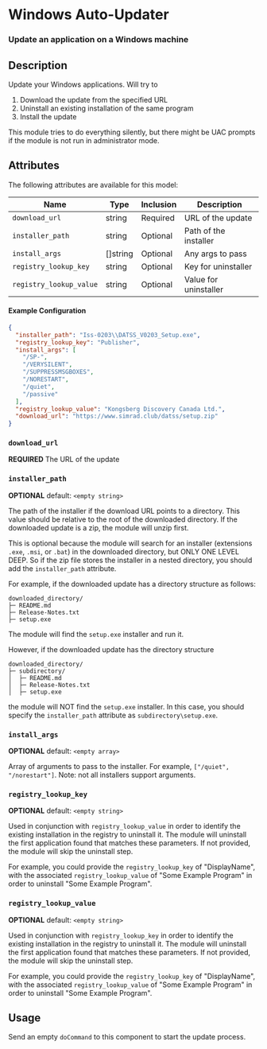# Windows Auto-Updater
### Update an application on a Windows machine

## Description
Update your Windows applications. Will try to
1. Download the update from the specified URL
1. Uninstall an existing installation of the same program
1. Install the update

This module tries to do everything silently, but there might be UAC prompts if the module is not run in administrator mode.

## Attributes
The following attributes are available for this model:

| Name                    | Type     | Inclusion | Description                |
|-------------------------|----------|-----------|----------------------------|
| `download_url`          | string   | Required  | URL of the update          |
| `installer_path`        | string   | Optional  | Path of the installer      |
| `install_args`          | []string | Optional  | Any args to pass           |
| `registry_lookup_key`   | string   | Optional  | Key for uninstaller        |
| `registry_lookup_value` | string   | Optional  | Value for uninstaller      |

#### Example Configuration

```json
{
  "installer_path": "Iss-0203\\DATSS_V0203_Setup.exe",
  "registry_lookup_key": "Publisher",
  "install_args": [
    "/SP-",
    "/VERYSILENT",
    "/SUPPRESSMSGBOXES",
    "/NORESTART",
    "/quiet",
    "/passive"
  ],
  "registry_lookup_value": "Kongsberg Discovery Canada Ltd.",
  "download_url": "https://www.simrad.club/datss/setup.zip"
}
```

### `download_url` 
**REQUIRED** 
The URL of the update

### `installer_path` 
**OPTIONAL** default: `<empty string>`

The path of the installer if the download URL points to a directory. This value should be relative to the root of the downloaded directory. If the downloaded update is a zip, the module will unzip first.

This is optional because the module will search for an installer (extensions `.exe`, `.msi`, or `.bat`) in the downloaded directory, but ONLY ONE LEVEL DEEP. So if the zip file stores the installer in a nested directory, you should add the `installer_path` attribute.

For example, if the downloaded update has a directory structure as follows:
```
downloaded_directory/
├─ README.md
├─ Release-Notes.txt
├─ setup.exe
```
The module will find the `setup.exe` installer and run it.

However, if the downloaded update has the directory structure
```
downloaded_directory/
├─ subdirectory/
│  ├─ README.md
│  ├─ Release-Notes.txt
│  ├─ setup.exe
```
the module will NOT find the `setup.exe` installer. In this case, you should specify the `installer_path` attribute as `subdirectory\setup.exe`.

### `install_args` 
**OPTIONAL** default: `<empty array>`

Array of arguments to pass to the installer. For example, `["/quiet", "/norestart"]`. Note: not all installers support arguments.

### `registry_lookup_key`
**OPTIONAL** default: `<empty string>`

Used in conjunction with `registry_lookup_value` in order to identify the existing installation in the registry to uninstall it. The module will uninstall the first application found that matches these parameters. If not provided, the module will skip the uninstall step.

For example, you could provide the `registry_lookup_key` of "DisplayName", with the associated `registry_lookup_value` of "Some Example Program" in order to uninstall "Some Example Program". 

### `registry_lookup_value`
**OPTIONAL** default: `<empty string>`

Used in conjunction with `registry_lookup_key` in order to identify the existing installation in the registry to uninstall it. The module will uninstall the first application found that matches these parameters. If not provided, the module will skip the uninstall step.

For example, you could provide the `registry_lookup_key` of "DisplayName", with the associated `registry_lookup_value` of "Some Example Program" in order to uninstall "Some Example Program". 

## Usage
Send an empty `doCommand` to this component to start the update process.
